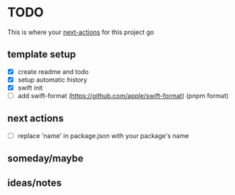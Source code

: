 # TODO

This is where your [next-actions](obsidian://open?vault=obsidian&file=Getting%20Things%20Done) for this project go

## template setup

- [x] create readme and todo
- [x] setup automatic history
- [x] swift init
- [ ] add swift-format (https://github.com/apple/swift-format) (pnpm format)

## next actions

- [ ] replace 'name' in package.json with your package's name

## someday/maybe

## ideas/notes
